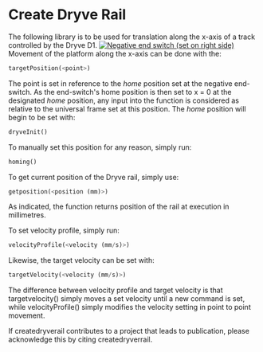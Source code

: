 # Create Dryve Rail

The following library is to be used for translation along the x-axis of a track controlled by the Dryve D1.
[![Negative end switch (set on right side)](https://i.imgur.com/00q584T.png)](https://gfycat.com/UnlinedDisloyalLamb)
Movement of the platform along the x-axis can be done with the:
```python    
targetPosition(<point>) 
```
The point is set in reference to the *home* position set at the negative end-switch.
As the end-switch's home position is then set to x = 0 at the designated *home* position, any input into the function is considered as relative to the universal frame set at this position. 
The *home* position will begin to be set with:
```python    
dryveInit()
```
To manually set this position for any reason, simply run:
```python
homing()
```
To get current position of the Dryve rail, simply use:
```python
getposition(<position (mm)>)
```
As indicated, the function returns position of the rail at execution in millimetres.

To set velocity profile, simply run:
```python
velocityProfile(<velocity (mm/s)>)
```
Likewise, the target velocity can be set with:
```python
targetVelocity(<velocity (mm/s)>)
```
The difference between velocity profile and target velocity is that targetvelocity() simply moves a set velocity 
until a new command is set, while velocityProfile() simply modifies the velocity setting in point to point movement.

If createdryverail contributes to a project that leads to publication, please acknowledge this by citing createdryverrail.
